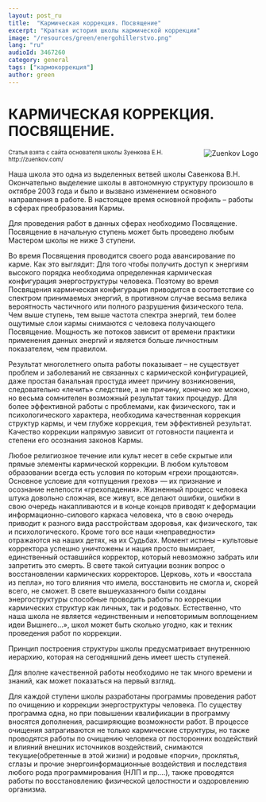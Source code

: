 ```yaml
---
layout: post_ru
title:  "Кармическая коррекция. Посвящение"
excerpt: "Краткая история школы кармической коррекции"
image: "/resources/green/energohillerstvo.png"
lang: "ru"
audioId: 3467260
category: general
tags: ["кармокоррекция"]
author: green
---
```


# КАРМИЧЕСКАЯ КОРРЕКЦИЯ. ПОСВЯЩЕНИЕ.

<img style="float: right" src="/resources/green/zuenkov.jpg" alt="Zuenkov Logo">
<small>Статья взята с сайта основателя школы Зуенкова Е.Н.  http://zuenkov.com/ </small>

Наша школа это одна из выделенных ветвей школы Савенкова В.Н. Окончательно выделение школы в автономную структуру
произошло в октябре 2003 года и было и вызвано изменением основного направления в работе. В настоящее время основной
профиль – работы в сферах преобразования Кармы.

Для проведения работ в данных сферах необходимо Посвящение. Посвящение в начальную ступень может быть проведено любым
Мастером школы не ниже 3 ступени.

Во время Посвящения проводится своего рода авансирование по карме. Как это выглядит: Для того чтобы получить доступ к
энергиям высокого порядка необходима определенная кармическая конфигурация энергоструктуры человека. Поэтому во время
Посвящения кармическая конфигурация приводится в соответствие со спектром принимаемых энергий, в противном случае весьма
велика вероятность частичного или полного разрушения физического тела. Чем выше ступень, тем выше частота спектра
энергий, тем более ощутимые слои кармы снимаются с человека получающего Посвящение. Мощность же потоков зависит от
времени практики применения данных энергий и является больше личностным показателем, чем правилом.

Результат многолетнего опыта работы показывает – не существует проблем и заболеваний не связанных с кармической
конфигурацией, даже простая банальная простуда имеет причину возникновения, следовательно «лечить» следствие, а не
причину, конечно же можно, но весьма сомнителен возможный результат таких процедур. Для более эффективной работы с
проблемами, как физического, так и психологического характера, необходима качественная коррекция структур кармы, и чем
глубже коррекция, тем эффективней результат. Качество коррекции напрямую зависит от готовности пациента и степени его
осознания законов Кармы.

Любое религиозное течение или культ несет в себе скрытые или прямые элементы кармической коррекции. В любом культовом
образовании всегда есть условия по которым «грехи прощаются». Основное условие для «отпущения грехов» — их признание и
осознание нелепости «грехопадения». Жизненный процесс человека штука довольно сложная, все живут, все делают ошибки,
ошибки в свою очередь накапливаются и в конце концов приводят к деформации информационно-силового каркаса человека, что
в свою очередь приводит к разного вида расстройствам здоровья, как физического, так и психологического. Кроме того все
наши «неправедности» отражаются на наших детях, на их Судьбах. Момент истины  – культовые корректора успешно
уничтожены и нация просто вымирает, единственный оставшийся корректор, который невозможно забрать или запретить это
смерть. В свете такой ситуации возник вопрос о восстановлении кармических корректоров. Церковь, хоть и «восстала из
пепла», но того влияния что имела, восстановить не смогла и, скорей всего, не сможет. В свете вышеуказанного были
созданы энергоструктуры способные проводить работы по коррекции кармических структур как личных, так и родовых.
Естественно, что наша школа не является «единственным и неповторимым воплощением идеи Вышнего…», школ может быть сколько
угодно, как и техник проведения работ по коррекции.

Принцип построения структуры школы предусматривает внутреннюю иерархию, которая на сегодняшний день имеет шесть
ступеней.

Для вполне качественной работы необходимо не так много времени и знаний, как может показаться на первый взгляд.

Для каждой ступени школы разработаны программы проведения работ по очищению и коррекции энергоструктуры человека. По
существу программа одна, но при повышении квалификации в программу вносятся дополнения, расширяющие возможности работ. В
процессе очищения затрагиваются не только кармические структуры, но также проводятся работы по очищению человека от
посторонних воздействий и влияний внешних источников воздействий, снимаются текущие(обретенные в этой жизни) и родовые
«порчи», проклятья, сглазы и прочие энергоинформационные воздействия и последствия любого рода программирования (НЛП и
пр.…), также проводятся работы по восстановлению физической целостности и оздоровлению организма.

